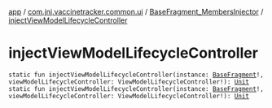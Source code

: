 [app](../../index.md) / [com.jnj.vaccinetracker.common.ui](../index.md) / [BaseFragment_MembersInjector](index.md) / [injectViewModelLifecycleController](./inject-view-model-lifecycle-controller.md)

# injectViewModelLifecycleController

`static fun injectViewModelLifecycleController(instance: `[`BaseFragment`](../-base-fragment/index.md)`!, viewModelLifecycleController: ViewModelLifecycleController!): `[`Unit`](https://kotlinlang.org/api/latest/jvm/stdlib/kotlin/-unit/index.html)
`static fun injectViewModelLifecycleController(instance: `[`BaseFragment`](../-base-fragment/index.md)`!, viewModelLifecycleController: ViewModelLifecycleController!): `[`Unit`](https://kotlinlang.org/api/latest/jvm/stdlib/kotlin/-unit/index.html)